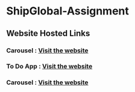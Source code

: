 # ShipGlobal-Assignment

## Website Hosted Links

### Carousel : <a href="[https://carousel-taupe-seven.vercel.app/](https://carousel-taupe-seven.vercel.app/)">Visit the website</a>
### To Do App : <a href="[https://carousel-taupe-seven.vercel.app/](https://to-do-app-zeta-gold.vercel.app/)">Visit the website</a>
### Carousel : <a href="[https://carousel-taupe-seven.vercel.app/](https://word-scramble-game-three.vercel.app/)">Visit the website</a>
